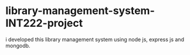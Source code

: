# library-management-system-INT222-project
i developed this library management system using node js, express js and mongodb.
